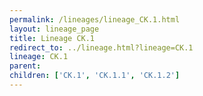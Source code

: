 ```yaml
---
permalink: /lineages/lineage_CK.1.html
layout: lineage_page
title: Lineage CK.1
redirect_to: ../lineage.html?lineage=CK.1
lineage: CK.1
parent: 
children: ['CK.1', 'CK.1.1', 'CK.1.2']
---
```

